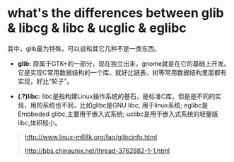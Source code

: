 # what's the differences between glib & libcg & libc & ucglic & eglibc 

其中，glib最为特殊，可以说和其它几种不是一类东西。

* __glib:__ 原属于GTK+的一部分，现在独立出来，gnome就是在它的基础上开发。它是实现C常用数据结构的一个库，就好比链表、树等常用数据结构里面都有实现，好比“轮子”。

* __(.?)libc:__ libc是指构建Linux操作系统的基石，是标准C库，但是是不同的实现，用的系统也不同，比如glibc是GNU libc, 用于linux系统; eglibc是Embbeded glibc,主要用于嵌入式系统; uclibc是用于嵌入式系统的轻量版libc,体积较小。


> http://www.linux-m68k.org/faq/glibcinfo.html

> http://bbs.chinaunix.net/thread-3762882-1-1.html